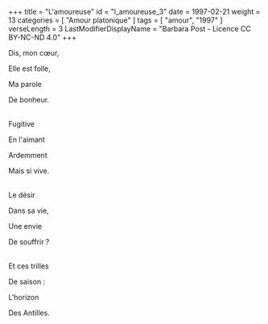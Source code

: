 +++
title = "L'amoureuse"
id = "l_amoureuse_3"
date = 1997-02-21
weight = 13
categories = [ "Amour platonique" ]
tags = [ "amour", "1997" ]
verseLength = 3
LastModifierDisplayName = "Barbara Post - Licence CC BY-NC-ND 4.0"
+++

Dis, mon cœur,

Elle est folle,

Ma parole

De bonheur.

 \
Fugitive

En l'aimant

Ardemment

Mais si vive.

 \
Le désir

Dans sa vie,

Une envie

De souffrir ?

 \
Et ces trilles

De saison :

L'horizon

Des Antilles.
